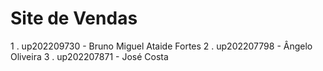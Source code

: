 
# Site de Vendas

1 . up202209730 - Bruno Miguel Ataide Fortes
2 . up202207798 - Ângelo Oliveira
3 . up202207871 - José Costa  